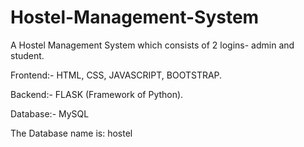 # Hostel-Management-System
A Hostel Management System which consists of 2 logins- admin and student.

Frontend:- HTML, CSS, JAVASCRIPT, BOOTSTRAP.

Backend:- FLASK (Framework of Python).

Database:- MySQL

The Database name is: hostel
